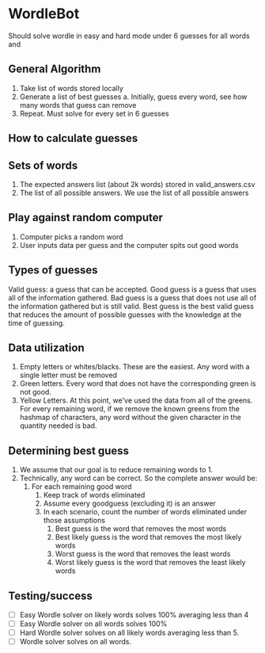 # WordleBot

Should solve wordle in easy and hard mode under 6 guesses for all words and 

## General Algorithm

1. Take list of words stored locally
2. Generate a list of best guesses
   a. Initially, guess every word, see how many words that guess can remove
3. Repeat. Must solve for every set in 6 guesses

## How to calculate guesses

## Sets of words
1. The expected answers list (about 2k words) stored in valid_answers.csv
1. The list of all possible answers. We use the list of all possible answers

## Play against random computer
1. Computer picks a random word
1. User inputs data per guess and the computer spits out good words

## Types of guesses
Valid guess: a guess that can be accepted. 
Good guess is a guess that uses all of the information gathered.
Bad guess is a guess that does not use all of the information gathered but is still valid.
Best guess is the best valid guess that reduces the amount of possible guesses with the knowledge at the time of guessing.

## Data utilization
1. Empty letters or whites/blacks. These are the easiest. Any word with a single letter must be removed
1. Green letters. Every word that does not have the corresponding green is not good.
1. Yellow Letters. At this point, we've used the data from all of the greens. For every remaining word, if we remove the known greens from the hashmap of characters, any word without the given character in the quantity needed is bad. 

## Determining best guess
1. We assume that our goal is to reduce remaining words to 1.
1. Technically, any word can be correct. So the complete answer would be:
    1.  For each remaining good word
        1. Keep track of words eliminated
        1. Assume every goodguess (excluding it) is an answer
        1. In each scenario, count the number of words eliminated under those assumptions
            1. Best guess is the word that removes the most words
            1. Best likely guess is the word that removes the most likely words
            1. Worst guess is the word that removes the least words
            1. Worst likely guess is the word that removes the least likely words

## Testing/success
- [ ] Easy Wordle solver on likely words solves 100% averaging less than 4
- [ ] Easy Wordle solver on all words solves 100%
- [ ] Hard Wordle solver solves on all likely words averaging less than 5.
- [ ] Wordle solver solves on all words.